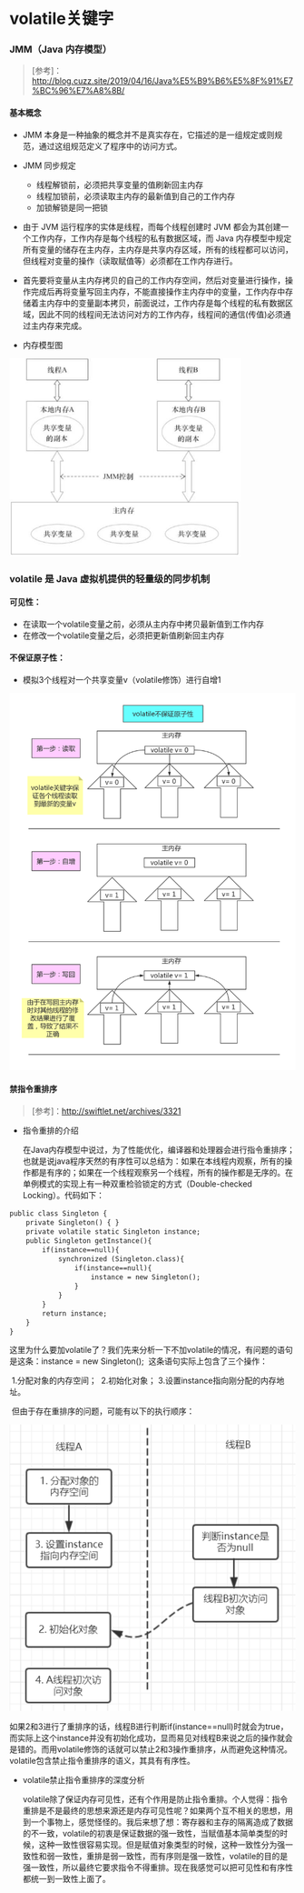 # volatile关键字

### JMM（Java 内存模型）

> [参考]：http://blog.cuzz.site/2019/04/16/Java%E5%B9%B6%E5%8F%91%E7%BC%96%E7%A8%8B/

#### 基本概念

- JMM 本身是一种抽象的概念并不是真实存在，它描述的是一组规定或则规范，通过这组规范定义了程序中的访问方式。

- JMM 同步规定

  - 线程解锁前，必须把共享变量的值刷新回主内存
  - 线程加锁前，必须读取主内存的最新值到自己的工作内存
  - 加锁解锁是同一把锁

- 由于 JVM 运行程序的实体是线程，而每个线程创建时 JVM 都会为其创建一个工作内存，工作内存是每个线程的私有数据区域，而  Java  内存模型中规定所有变量的储存在主内存，主内存是共享内存区域，所有的线程都可以访问，但线程对变量的操作（读取赋值等）必须都在工作内存进行。

- 首先要将变量从主内存拷贝的自己的工作内存空间，然后对变量进行操作，操作完成后再将变量写回主内存，不能直接操作主内存中的变量，工作内存中存储着主内存中的变量副本拷贝，前面说过，工作内存是每个线程的私有数据区域，因此不同的线程间无法访问对方的工作内存，线程间的通信(传值)必须通过主内存来完成。

- 内存模型图

![20190416211412](assets/20190416211412.png)

### volatile 是 Java 虚拟机提供的轻量级的同步机制

#### 可见性：

- 在读取一个volatile变量之前，必须从主内存中拷贝最新值到工作内存
- 在修改一个volatile变量之后，必须把更新值刷新回主内存

#### 不保证原子性：

- 模拟3个线程对一个共享变量v（volatile修饰）进行自增1

![volatile不保证原子性](assets/volatile不保证原子性.png)

#### 禁指令重排序
>[参考]：http://swiftlet.net/archives/3321

- 指令重排的介绍

	在Java内存模型中说过，为了性能优化，编译器和处理器会进行指令重排序；也就是说java程序天然的有序性可以总结为：如果在本线程内观察，所有的操作都是有序的；如果在一个线程观察另一个线程，所有的操作都是无序的。在单例模式的实现上有一种双重检验锁定的方式（Double-checked Locking）。代码如下：
	
```
public class Singleton {
    private Singleton() { }
    private volatile static Singleton instance;
    public Singleton getInstance(){
        if(instance==null){
            synchronized (Singleton.class){
                if(instance==null){
                    instance = new Singleton();
                }
            }
        }
        return instance;
    }
}
```
​	这里为什么要加volatile了？我们先来分析一下不加volatile的情况，有问题的语句是这条：instance = new Singleton();
​	这条语句实际上包含了三个操作：

​	1.分配对象的内存空间；
​	2.初始化对象；
​	3.设置instance指向刚分配的内存地址。

​	但由于存在重排序的问题，可能有以下的执行顺序：

![20181123113924_13549](assets/20181123113924_13549.png)

​	如果2和3进行了重排序的话，线程B进行判断if(instance==null)时就会为true，而实际上这个instance并没有初始化成功，显而易见对线程B来说之后的操作就会是错的。而用volatile修饰的话就可以禁止2和3操作重排序，从而避免这种情况。volatile包含禁止指令重排序的语义，其具有有序性。

- volatile禁止指令重排序的深度分析

	volatile除了保证内存可见性，还有个作用是防止指令重排。个人觉得：指令重排是不是最终的思想来源还是内存可见性呢？如果两个互不相关的思想，用到一个事物上，感觉怪怪的。我后来想了想：寄存器和主存的隔离造成了数据的不一致，volatile的初衷是保证数据的强一致性，当赋值基本简单类型的时候，这种一致性很容易实现。但是赋值对象类型的时候，这种一致性分为强一致性和弱一致性，重排是弱一致性，而有序则是强一致性，volatile的目的是强一致性，所以最终它要求指令不得重排。现在我感觉可以把可见性和有序性都统一到一致性上面了。